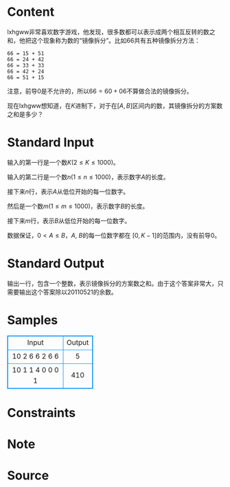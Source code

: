 
# Content

lxhgww非常喜欢数字游戏，他发现，很多数都可以表示成两个相互反转的数之和，他把这个现象称为数的“镜像拆分”。比如$66$共有五种镜像拆分方法：
```
66 = 15 + 51
66 = 24 + 42
66 = 33 + 33
66 = 42 + 24
66 = 51 + 15
```

注意，前导$0$是不允许的，所以$66 = 60 + 06$不算做合法的镜像拆分。

现在lxhgww想知道，在$K$进制下，对于在$[A, B]$区间内的数，其镜像拆分的方案数之和是多少？

# Standard Input

输入的第一行是一个数$K$($2\leq K\leq 1000$)。

输入的第二行是一个数$n$($1\leq n\leq 1000$)，表示数字$A$的长度。

接下来$n$行，表示$A$从低位开始的每一位数字。

然后是一个数$m$($1\leq m\leq 1000$)，表示数字$B$的长度。

接下来$m$行，表示$B$从低位开始的每一位数字。

数据保证，$0 < A\leq B$，$A$, $B$的每一位数字都在 $[ 0, K-1 ]$的范围内，没有前导$0$。

# Standard Output

输出一行，包含一个整数，表示镜像拆分的方案数之和。由于这个答案非常大，只需要输出这个答案除以$20110521$的余数。

# Samples

<style>
        table,table tr th, table tr td { border:1px solid #0094ff; }
        table { width: 200px; min-height: 25px; line-height: 25px; text-align: center; border-collapse: collapse;}   
    </style>
<table>
	<tr>
		<td>Input</td>
		<td>Output</td>
	</tr>
<tr><td>10
2
6
6
2
6
6</td><td>5</td></tr><tr><td>10
1
1
4
0
0
0
1</td><td>410</td></tr></table>


# Constraints



# Note



# Source


